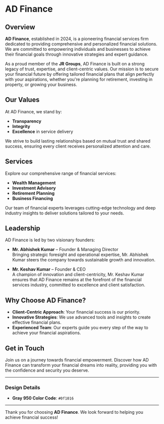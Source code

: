 # AD Finance

## Overview
**AD Finance**, established in 2024, is a pioneering financial services firm dedicated to providing comprehensive and personalized financial solutions. We are committed to empowering individuals and businesses to achieve their financial goals through innovative strategies and expert guidance.

As a proud member of the **JR Groups**, AD Finance is built on a strong legacy of trust, expertise, and client-centric values. Our mission is to secure your financial future by offering tailored financial plans that align perfectly with your aspirations, whether you're planning for retirement, investing in property, or growing your business.

## Our Values
At AD Finance, we stand by:
- **Transparency**
- **Integrity**
- **Excellence** in service delivery

We strive to build lasting relationships based on mutual trust and shared success, ensuring every client receives personalized attention and care.

## Services
Explore our comprehensive range of financial services:
- **Wealth Management**
- **Investment Advisory**
- **Retirement Planning**
- **Business Financing**

Our team of financial experts leverages cutting-edge technology and deep industry insights to deliver solutions tailored to your needs.

## Leadership
AD Finance is led by two visionary founders:

- **Mr. Abhishek Kumar** – Founder & Managing Director  
  Bringing strategic foresight and operational expertise, Mr. Abhishek Kumar steers the company towards sustainable growth and innovation.

- **Mr. Keshav Kumar** – Founder & CEO  
  A champion of innovation and client-centricity, Mr. Keshav Kumar ensures that AD Finance remains at the forefront of the financial services industry, committed to excellence and client satisfaction.

## Why Choose AD Finance?
- **Client-Centric Approach**: Your financial success is our priority.
- **Innovative Strategies**: We use advanced tools and insights to create effective financial plans.
- **Experienced Team**: Our experts guide you every step of the way to achieve your financial aspirations.

## Get in Touch
Join us on a journey towards financial empowerment. Discover how AD Finance can transform your financial dreams into reality, providing you with the confidence and security you deserve.

---

### Design Details

- **Gray 950 Color Code**: `#0f1016`

---

Thank you for choosing **AD Finance**. We look forward to helping you achieve financial success!
